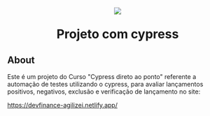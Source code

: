 <h1 align="center">
    <img src="https://asset.brandfetch.io/idIq_kF0rb/idv3zwmSiY.jpeg"/>
    <p>Projeto com cypress</p>
</h1>

## About

<p>Este é um projeto do Curso "Cypress direto ao ponto" referente a automação de testes utilizando o cypress, para avaliar lançamentos positivos, negativos, exclusão e verificação de lançamento no site:

https://devfinance-agilizei.netlify.app/</p>
